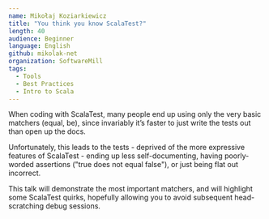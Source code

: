 ```yaml
---
name: Mikołaj Koziarkiewicz
title: "You think you know ScalaTest?"
length: 40
audience: Beginner
language: English
github: mikolak-net
organization: SoftwareMill
tags:
  - Tools
  - Best Practices
  - Intro to Scala
---
```

When coding with ScalaTest, many people end up using only the very basic matchers (equal, be), since invariably it’s faster to just write the tests out than open up the docs.

Unfortunately, this leads to the tests - deprived of the more expressive features of ScalaTest - ending up less self-documenting, having poorly-worded assertions ("true does not equal false"), or just being flat out incorrect.

This talk will demonstrate the most important matchers, and will highlight some ScalaTest quirks, hopefully allowing you to avoid subsequent head-scratching debug sessions.